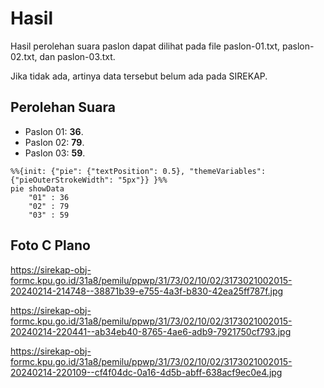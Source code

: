 # Hasil

Hasil perolehan suara paslon dapat dilihat pada file paslon-01.txt, paslon-02.txt, dan paslon-03.txt.

Jika tidak ada, artinya data tersebut belum ada pada SIREKAP.

## Perolehan Suara

 * Paslon 01: **36**.
 * Paslon 02: **79**.
 * Paslon 03: **59**.

```mermaid
%%{init: {"pie": {"textPosition": 0.5}, "themeVariables": {"pieOuterStrokeWidth": "5px"}} }%%
pie showData
    "01" : 36
    "02" : 79
    "03" : 59
```
## Foto C Plano

https://sirekap-obj-formc.kpu.go.id/31a8/pemilu/ppwp/31/73/02/10/02/3173021002015-20240214-214748--38871b39-e755-4a3f-b830-42ea25ff787f.jpg

https://sirekap-obj-formc.kpu.go.id/31a8/pemilu/ppwp/31/73/02/10/02/3173021002015-20240214-220441--ab34eb40-8765-4ae6-adb9-7921750cf793.jpg

https://sirekap-obj-formc.kpu.go.id/31a8/pemilu/ppwp/31/73/02/10/02/3173021002015-20240214-220109--cf4f04dc-0a16-4d5b-abff-638acf9ec0e4.jpg
